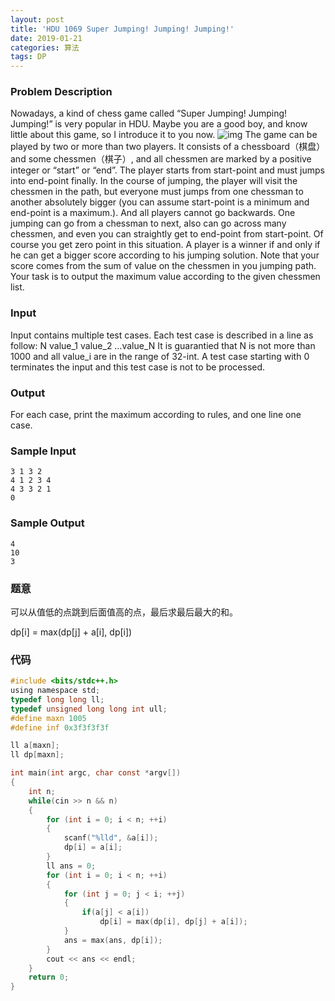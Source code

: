 ```yaml
---
layout: post
title: 'HDU 1069 Super Jumping! Jumping! Jumping!'
date: 2019-01-21
categories: 算法
tags: DP
---
```


### Problem Description

Nowadays, a kind of chess game called “Super Jumping! Jumping! Jumping!” is very popular in HDU. Maybe you are a good boy, and know little about this game, so I introduce it to you now.
![img](http://acm.hdu.edu.cn/data/images/1087-1.jpg)
The game can be played by two or more than two players. It consists of a chessboard（棋盘）and some chessmen（棋子）, and all chessmen are marked by a positive integer or “start” or “end”. The player starts from start-point and must jumps into end-point finally. In the course of jumping, the player will visit the chessmen in the path, but everyone must jumps from one chessman to another absolutely bigger (you can assume start-point is a minimum and end-point is a maximum.). And all players cannot go backwards. One jumping can go from a chessman to next, also can go across many chessmen, and even you can straightly get to end-point from start-point. Of course you get zero point in this situation. A player is a winner if and only if he can get a bigger score according to his jumping solution. Note that your score comes from the sum of value on the chessmen in you jumping path.
Your task is to output the maximum value according to the given chessmen list.

### Input

Input contains multiple test cases. Each test case is described in a line as follow:
N value_1 value_2 …value_N 
It is guarantied that N is not more than 1000 and all value_i are in the range of 32-int.
A test case starting with 0 terminates the input and this test case is not to be processed.

### Output

For each case, print the maximum according to rules, and one line one case.

### Sample Input

```
3 1 3 2
4 1 2 3 4
4 3 3 2 1
0
```

### Sample Output

```
4
10
3
```

###  题意

可以从值低的点跳到后面值高的点，最后求最后最大的和。

dp[i] = max(dp[j] + a[i], dp[i])

### 代码

```c
#include <bits/stdc++.h>
using namespace std;
typedef long long ll;
typedef unsigned long long int ull;
#define maxn 1005
#define inf 0x3f3f3f3f

ll a[maxn];
ll dp[maxn];

int main(int argc, char const *argv[])
{
	int n;
	while(cin >> n && n)
	{
		for (int i = 0; i < n; ++i)
		{
			scanf("%lld", &a[i]);
			dp[i] = a[i];
		}
		ll ans = 0;
		for (int i = 0; i < n; ++i)
		{
			for (int j = 0; j < i; ++j)
			{
				if(a[j] < a[i])
					dp[i] = max(dp[i], dp[j] + a[i]);
			}
			ans = max(ans, dp[i]);
		}
		cout << ans << endl;
	}
	return 0;
}
```

